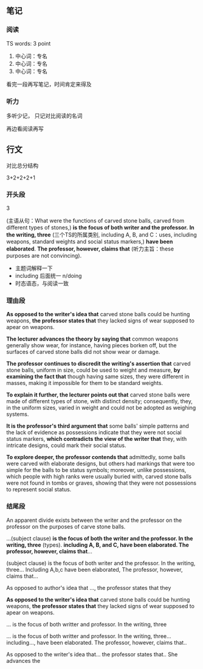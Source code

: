 ## 笔记

### 阅读

TS words: 3 point

1. 中心词：专名
2. 中心词：专名
3. 中心词：专名

看完一段再写笔记，时间肯定来得及

### 听力

多听少记， 只记对比阅读的名词

 再边看阅读再写

## 行文

对比总分结构

3+2+2+2+1

### 开头段 

3

(主语从句：What were the functions of carved stone balls, carved from different types of stones,) **is the focus of both writer and the professor.** **In the writing, three** (三个TS的所属类别, including A, B, and C：uses, including weapons, standard weights and social status markers,) **have been elaborated**. **The professor, however, claims that** (听力主旨：these purposes are not convincing).

+ 主题词解释一下
+ including 后面统一 n/doing
+ 时态语态，与阅读一致

### 理由段

**As opposed to the writer's idea that** carved stone balls could be hunting weapons, **the professor states that** they lacked signs of wear supposed to apear on weapons. 

**The lecturer advances the theory by saying that** common weapons generally show wear, for instance, having pieces borken off, but the surfaces of carved stone balls did not show wear or damage.

**The professor continues to discredit the writing's assertion that** carved stone balls, uniform in size, could be used to weight and measure, **by examining the fact that** though having same sizes, they were different in masses, making it impossible for them to be standard weights.

**To explain it further, the lecturer points out that** carved stone balls were made of different types of stone, with distinct density; consequently, they, in the uniform sizes, varied in weight and could not be adopted as weighing systems.

**It is the professor's third argument that** some balls' simple patterns and the lack of evidence as possessions indicate that they were not social status markers, **which contradicts the view of the writer that** they, with intricate designs, could mark their social status. 

**To explore deeper, the professor contends that** admittedly, some balls were carved with elaborate designs, but others had markings that were too simple for the balls to be status symbols; moreover, unlike possessions, which people with high ranks were usually buried with,  carved stone balls were not found in tombs or graves, showing that they were not possessions to represent social status.

### 结尾段

An apparent divide exists between the writer and the professor on the professor on the purposes of carve stone balls.



...(subject clause) **is the focus of both the writer and the professor. In the writing, three** (types). **including A, B, and C, have been elaborated. The professor, however, claims that**...

(subject clause) is the focus of both writer and the professor. In the writing, three... Including A,b,c have been elaborated, The professor, however, claims that...

As opposed to author's idea that ..., the professor states that they 

**As opposed to the writer's idea that** carved stone balls could be hunting weapons, **the professor states that** they lacked signs of wear supposed to apear on weapons. 







... is the focus of both writter and professor. In the writing, three 

... is the focus of both writter and professor. In the writing, three... including..., have been elaborated. The professor, however, claims that..



As opposed to the writer's idea that... the professor states that.. She advances the







